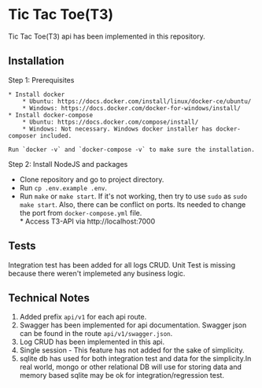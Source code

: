 # Tic Tac Toe(T3)

Tic Tac Toe(T3) api has been implemented in this repository.


## Installation

Step 1: Prerequisites

    * Install docker
        * Ubuntu: https://docs.docker.com/install/linux/docker-ce/ubuntu/
        * Windows: https://docs.docker.com/docker-for-windows/install/
    * Install docker-compose
        * Ubuntu: https://docs.docker.com/compose/install/
        * Windows: Not necessary. Windows docker installer has docker-composer included.

    Run `docker -v` and `docker-compose -v` to make sure the installation.

Step 2: Install NodeJS and packages

   * Clone repository and go to project directory.
   * Run `cp .env.example .env`.
   * Run `make` or `make start`. If it's not working, then try to use `sudo` as `sudo make start`. Also, there can be conflict on ports. Its needed to change the port from `docker-compose.yml` file.    
    * Access T3-API via http://localhost:7000

## Tests

Integration test has been added for all logs CRUD. Unit Test is missing because there weren't implemeted any business logic.


## Technical Notes

1) Added prefix `api/v1` for each api route.
2) Swagger has been implemented for api documentation. Swagger json can be found in the route `api/v1/swagger.json`.
3) Log CRUD has been implemented in this api.
4) Single session - This feature has not added for the sake of simplicity.
5) sqlite db has used for both integration test and data for the simplicity.In real world, mongo or other relational DB will use for storing data and memory based sqlite may be ok for integration/regression test.
